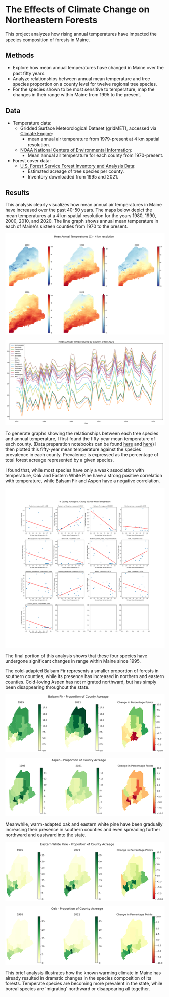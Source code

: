 # The Effects of Climate Change on Northeastern Forests

This project analyzes how rising annual temperatures have impacted the species composition of forests in Maine. 

## Methods
* Explore how mean annual temperatures have changed in Maine over the past fifty years. 
* Analyze relationships between annual mean temperature and tree species proportion on a county level for twelve regional tree species. 
* For the species shown to be most sensitive to temperature, map the changes in their range within Maine from 1995 to the present. 

## Data 
* Temperature data:
    * Gridded Surface Meteorological Dataset (gridMET), accessed via [Climate Engine](https://app.climateengine.com/climateEngine):  
        * mean annual air temperature from 1979-present at 4 km spatial resolution. 
    * [NOAA National Centers of Environmental Information](https://www.ncei.noaa.gov/):
        * Mean annual air temperature for each county from 1970-present.  
* Forest cover data:
    * [U.S. Forest Service Forest Inventory and Analysis Data](https://apps.fs.usda.gov/fiadb-api/evalidator):
        * Estimated acreage of tree species per county.
        * Inventory downloaded from 1995 and 2021.

## Results
This analysis clearly visualizes how mean annual air temperatures in Maine have increased over the past 40-50 years. The maps below depict the mean temperatures at a 4 km spatial resolution for the years 1980, 1990, 2000, 2010, and 2020. The line graph shows annual mean temperature in each of Maine's sixteen counties from 1970 to the present. 

![gridMet map](/images/maine_temp_change.png)

![temp plot](/images/temp_change_plot.png)

To generate graphs showing the relationships between each tree species and annual temperature, I first found the fifty-year mean temperature of each county. (Data preparation notebooks can be found [here](data_prep_forest.ipynb) and [here](data_prep_temperature.ipynb)) I then plotted this fifty-year mean temperature against the species prevalence in each county. Prevalence is expressed as the percentage of total forest acreage represented by a given species. 

I found that, while most species have only a weak association with temperature, Oak and Eastern White Pine have a strong positive correlation with temperature, while Balsam Fir and Aspen have a negative correlation. 

![graphs](/images/temp_v_species_plots.png)

The final portion of this analysis shows that these four species have undergone significant changes in range within Maine since 1995. 

The cold-adapted Balsam Fir represents a smaller proportion of forests in southern counties, while its presence has increased in northern and eastern counties. Cold-loving Aspen has not migrated northward, but has simply been disappearing throughout the state.

![balsam_fir](/images/Balsam%20Fir_choropleth.png)

![Aspen](/images/Aspen_choropleth.png)

Meanwhile, warm-adapted oak and eastern white pine have been gradually increasing their presence in southern counties and even spreading further northward and eastward into the state. 

![eastern_pine](/images/Eastern%20White%20Pine_choropleth.png)

![oak](/images/Oak_choropleth.png)

This brief analysis illustrates how the known warming climate in Maine has already resulted in dramatic changes in the species composition of its forests. Temperate species are becoming more prevalent in the state, while boreal species are 'migrating' northward or disappearing all together. 
